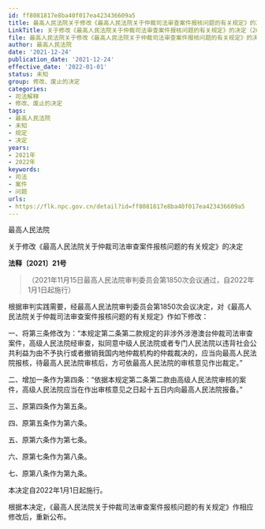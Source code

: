 ```yaml
---
id: ff8081817e8ba40f017ea423436609a5
title: 最高人民法院关于修改《最高人民法院关于仲裁司法审查案件报核问题的有关规定》的决定
LinkTitle: 关于修改《最高人民法院关于仲裁司法审查案件报核问题的有关规定》的决定（2021）
file: 最高人民法院关于修改《最高人民法院关于仲裁司法审查案件报核问题的有关规定》的决定_20211224_ff8081817e8ba40f017ea423436609a5.docx
author: 最高人民法院
date: '2021-12-24'
publication_date: '2021-12-24'
effective_date: '2022-01-01'
status: 未知
group: 修改、废止的决定
categories:
- 司法解释
- 修改、废止的决定
tags:
- 最高人民法院
- 未知
- 规定
- 决定
years:
- 2021年
- 2022年
keywords:
- 司法
- 案件
- 问题
urls:
- https://flk.npc.gov.cn/detail?id=ff8081817e8ba40f017ea423436609a5
---
```


最高人民法院

关于修改《最高人民法院关于仲裁司法审查案件报核问题的有关规定》的决定

**法释〔2021〕21号**

> （2021年11月15日最高人民法院审判委员会第1850次会议通过，自2022年1月1日起施行）

根据审判实践需要，经最高人民法院审判委员会第1850次会议决定，对《最高人民法院关于仲裁司法审查案件报核问题的有关规定》作如下修改：

一、将第三条修改为：“本规定第二条第二款规定的非涉外涉港澳台仲裁司法审查案件，高级人民法院经审查，拟同意中级人民法院或者专门人民法院以违背社会公共利益为由不予执行或者撤销我国内地仲裁机构的仲裁裁决的，应当向最高人民法院报核，待最高人民法院审核后，方可依最高人民法院的审核意见作出裁定。”

二、增加一条作为第四条：“依据本规定第二条第二款由高级人民法院审核的案件，高级人民法院应当在作出审核意见之日起十五日内向最高人民法院报备。”

三、原第四条作为第五条。

四、原第五条作为第六条。

五、原第六条作为第七条。

六、原第七条作为第八条。

七、原第八条作为第九条。

本决定自2022年1月1日起施行。

根据本决定，《最高人民法院关于仲裁司法审查案件报核问题的有关规定》作相应修改后，重新公布。
